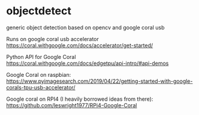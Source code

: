# objectdetect
generic object detection based on opencv and google coral usb

Runs on google coral usb accelerator
https://coral.withgoogle.com/docs/accelerator/get-started/

Python API for Google Coral
https://coral.withgoogle.com/docs/edgetpu/api-intro/#api-demos

Google Coral on raspbian:
https://www.pyimagesearch.com/2019/04/22/getting-started-with-google-corals-tpu-usb-accelerator/

Google coral on RPI4 (I heavily borrowed ideas from there):
https://github.com/leswright1977/RPi4-Google-Coral
